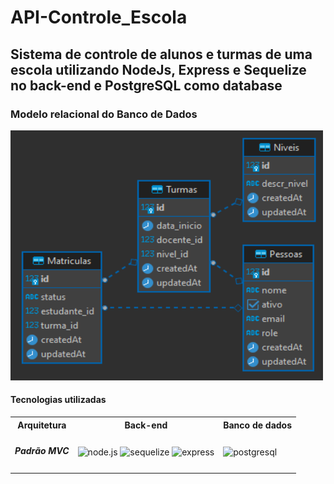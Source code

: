 # API-Controle_Escola

  <h2>Sistema de controle de alunos e turmas de uma escola utilizando NodeJs, Express e Sequelize no back-end e PostgreSQL como database </h2>
  <h3>Modelo relacional do Banco de Dados</h3>
    <img alt="paginaWeb" width="500" height="400" src="https://github.com/RenatoAlbuquerque/api-controle_escola/blob/main/modelo_db.png?raw=true">
  
  <h4>Tecnologias utilizadas</h4>
  
  <table text-align="center">
    <tr>
    <th>Arquitetura</th>
    <th>Back-end</th>
    <th>Banco de dados</th>
    </tr>
    <tr>
    <td>
      <h5>Padrão MVC</h5>
    </td>
    <td>
      <img alt="node.js" width="40" height="40" src="https://cdn.jsdelivr.net/gh/devicons/devicon/icons/nodejs/nodejs-original.svg">
      <img alt="sequelize" width="40" height="40" src="https://cdn.jsdelivr.net/gh/devicons/devicon/icons/sequelize/sequelize-original.svg">
      <img alt="express" width="40" height="40" src="https://cdn.jsdelivr.net/gh/devicons/devicon/icons/express/express-original.svg">
    </td>
    <td> <img alt="postgresql" width="60" height="40" src="https://cdn.jsdelivr.net/gh/devicons/devicon/icons/postgresql/postgresql-plain-wordmark.svg"></td>
    </tr>
   </table>
  

  
